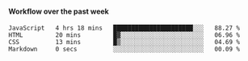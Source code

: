 #### Workflow over the past week

<!--START_SECTION:waka-->

```text
JavaScript   4 hrs 18 mins   ██████████████████████░░░   88.27 %
HTML         20 mins         █▓░░░░░░░░░░░░░░░░░░░░░░░   06.96 %
CSS          13 mins         █▒░░░░░░░░░░░░░░░░░░░░░░░   04.69 %
Markdown     0 secs          ░░░░░░░░░░░░░░░░░░░░░░░░░   00.09 %
```

<!--END_SECTION:waka-->
